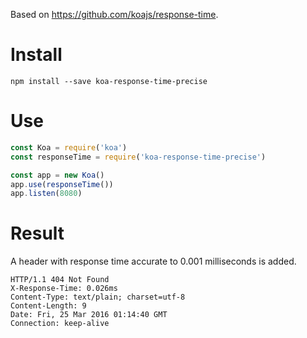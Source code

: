 Based on https://github.com/koajs/response-time.

# Install

```
npm install --save koa-response-time-precise
```

# Use

```javascript
const Koa = require('koa')
const responseTime = require('koa-response-time-precise')

const app = new Koa()
app.use(responseTime())
app.listen(8080)
```

# Result

A header with response time accurate to 0.001 milliseconds is added.

```
HTTP/1.1 404 Not Found
X-Response-Time: 0.026ms
Content-Type: text/plain; charset=utf-8
Content-Length: 9
Date: Fri, 25 Mar 2016 01:14:40 GMT
Connection: keep-alive
```
